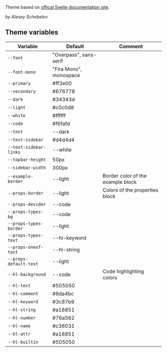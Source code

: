 Theme based on [offical Svelte documentation site](https://svelte.dev/docs).

*by Alexey Schebelev*

## Theme variables

|Variable|Default|Comment|
|--------|-------|-----------|
| `--font`               | "Overpass", sans-serif |  |
| `--font-mono`          | "Fira Mono", monospace |  |
| `--primary`            | #ff3e00 |  |
| `--secondary`          | #676778 |  |
| `--dark`               | #34343d |  |
| `--light`              | #c0c0d8 |  |
| `--white`              | #ffffff |  |
| `--code`               | #f6fafd |  |
| `--text`               | --dark  |  |
| `--text-sidebar`       | #d4d4d4 |  |
| `--text-sidebar-links` | --white |  |
| `--topbar-height`      | 50px |  |
| `--sidebar-width`      | 300px |  |
| `--example-border`     | --light | Border color of the example block |
| `--props-border`       | --light | Colors of the properties block |
| `--props-devider`      | --code |  |
| `--props-types-bg`     | --code |  |
| `--props-types-border` | --light |  |
| `--props-types-text`   | --hl-keyword |  |
| `--props-oneof-text`   | --hl-string |  |
| `--props-default-text` | --light |  |
| `--hl-background`      | --code | Code highlighting colors  |
| `--hl-text`            | #505050 |  |
| `--hl-comment`         | #8da4bc |  |
| `--hl-keyword`         | #3c87b9 |  |
| `--hl-string`          | #a18851 |  |
| `--hl-number`          | #76a562 |  |
| `--hl-name`            | #c36031 |  |
| `--hl-attr`            | #a18851 |  |
| `--hl-builtin`         | #505050 |  |
